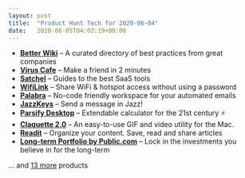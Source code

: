 ```yaml
---
layout: post
title:  "Product Hunt Tech for 2020-06-04"
date:   2020-06-05T04:02:19+00:00
---
```


* **[Better Wiki](https://www.producthunt.com/posts/better-wiki?utm_campaign=producthunt-api&utm_medium=api-v2&utm_source=Application%3A+Daily+Digest+RSS+v2+%28ID%3A+29748%29)** – A curated directory of best practices from great companies
* **[Virus Cafe](https://www.producthunt.com/posts/virus-cafe?utm_campaign=producthunt-api&utm_medium=api-v2&utm_source=Application%3A+Daily+Digest+RSS+v2+%28ID%3A+29748%29)** – Make a friend in 2 minutes
* **[Satchel](https://www.producthunt.com/posts/satchel?utm_campaign=producthunt-api&utm_medium=api-v2&utm_source=Application%3A+Daily+Digest+RSS+v2+%28ID%3A+29748%29)** – Guides to the best SaaS tools
* **[WifiLink](https://www.producthunt.com/posts/wifilink?utm_campaign=producthunt-api&utm_medium=api-v2&utm_source=Application%3A+Daily+Digest+RSS+v2+%28ID%3A+29748%29)** – Share WiFi & hotspot access without using a password
* **[Palabra](https://www.producthunt.com/posts/palabra?utm_campaign=producthunt-api&utm_medium=api-v2&utm_source=Application%3A+Daily+Digest+RSS+v2+%28ID%3A+29748%29)** – No-code friendly workspace for your automated emails
* **[JazzKeys](https://www.producthunt.com/posts/jazzkeys?utm_campaign=producthunt-api&utm_medium=api-v2&utm_source=Application%3A+Daily+Digest+RSS+v2+%28ID%3A+29748%29)** – Send a message in Jazz!
* **[Parsify Desktop](https://www.producthunt.com/posts/parsify-desktop?utm_campaign=producthunt-api&utm_medium=api-v2&utm_source=Application%3A+Daily+Digest+RSS+v2+%28ID%3A+29748%29)** – Extendable calculator for the 21st century ⚡
* **[Claquette 2.0](https://www.producthunt.com/posts/claquette-2-0?utm_campaign=producthunt-api&utm_medium=api-v2&utm_source=Application%3A+Daily+Digest+RSS+v2+%28ID%3A+29748%29)** – An easy-to-use GIF and video utility for the Mac.
* **[Readit](https://www.producthunt.com/posts/readit-3?utm_campaign=producthunt-api&utm_medium=api-v2&utm_source=Application%3A+Daily+Digest+RSS+v2+%28ID%3A+29748%29)** – Organize your content. Save, read and share articles
* **[Long-term Portfolio by Public.com](https://www.producthunt.com/posts/long-term-portfolio-by-public-com?utm_campaign=producthunt-api&utm_medium=api-v2&utm_source=Application%3A+Daily+Digest+RSS+v2+%28ID%3A+29748%29)** – Lock in the investments you believe in for the long-term

… and [13 more](https://www.producthunt.com/tech) products